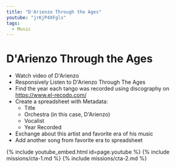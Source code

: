 ```yaml
---
title: "D'Arienzo Through the Ages"
youtube: "jrKjP4XFgls"
tags:
  - Music
---
```


# D'Arienzo Through the Ages #

* Watch video of D'Arienzo
* Responsively Listen to D'Arienzo Through The Ages
* Find the year each tango was recorded using discography on https://www.el-recodo.com/
* Create a spreadsheet with Metadata: 
  * Title
  * Orchestra (in this case, D'Arienzo) 
  * Vocalist
  * Year Recorded
* Exchange about this artist and favorite era of his music 
* Add another song from favorite era to spreadsheet

{% include youtube_embed.html id=page.youtube %}
{% include missions/cta-1.md %}
{% include missions/cta-2.md %}
